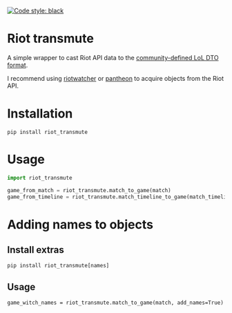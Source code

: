 [![Code style: black](https://img.shields.io/badge/code%20style-black-000000.svg)](https://github.com/psf/black)

# Riot transmute
A simple wrapper to cast Riot API data to the [community-defined LoL DTO format](https://github.com/mrtolkien/lol_dto).

I recommend using [riotwatcher](https://pypi.org/project/riotwatcher/) or [pantheon](https://pypi.org/project/pantheon/)
 to acquire objects from the Riot API.

# Installation
`pip install riot_transmute`

# Usage
```python
import riot_transmute

game_from_match = riot_transmute.match_to_game(match)
game_from_timeline = riot_transmute.match_timeline_to_game(match_timeline, game_id, platform_id)
```

# Adding names to objects
## Install extras
`pip install riot_transmute[names]`
## Usage
`game_witch_names = riot_transmute.match_to_game(match, add_names=True)`
